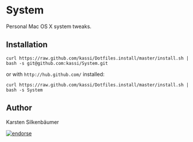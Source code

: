 # System

Personal Mac OS X system tweaks.

## Installation

    curl https://raw.github.com/kassi/Dotfiles.install/master/install.sh | bash -s git@github.com:kassi/System.git

or with `http://hub.github.com/` installed:

    curl https://raw.github.com/kassi/Dotfiles.install/master/install.sh | bash -s System

## Author

Karsten Silkenbäumer

[![endorse](http://api.coderwall.com/ksi/endorsecount.png)](http://coderwall.com/ksi)

